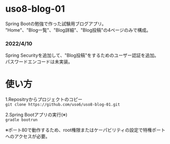 # uso8-blog-01
Spring Bootの勉強で作った試験用ブログアプリ。  
"Home"、"Blog一覧"、"Blog詳細"、"Blog投稿"の4ページのみで構成。  
  
### 2022/4/10  
Spring Securityを追加して、"Blog投稿"をするためのユーザー認証を追加。  
パスワードエンコードは未実装。   

# 使い方
1.Repositryからプロジェクトのコピー  
```git clone https://github.com/uso6/uso8-blog-01.git```  
  
2.Spring Bootアプリの実行(※)  
```gradle bootrun```  
  
※ポート80で動作するため、root権限またはケーパビリティの設定で特権ポートへのアクセスが必要。
